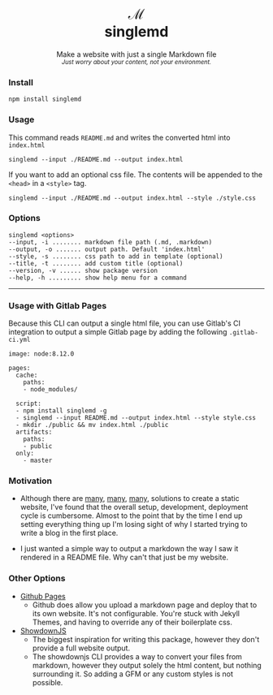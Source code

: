 <div align="center">

<h1>
  ℳ
  <br/>
  singlemd
</h1>

<p>
  Make a website with just a single Markdown file
  <br>
  <small><em>Just worry about your content, not your environment.</em></small>
</p>
</div>

### Install

```
npm install singlemd
```

### Usage

This command reads `README.md` and writes the converted html into `index.html`

```
singlemd --input ./README.md --output index.html
```

If you want to add an optional css file. The contents will be appended to the `<head>` in a `<style>` tag. 

```
singlemd --input ./README.md --output index.html --style ./style.css
```

### Options
```
singlemd <options>
--input, -i ........ markdown file path (.md, .markdown)
--output, -o ....... output path. Default 'index.html'
--style, -s ........ css path to add in template (optional)
--title, -t ........ add custom title (optional)
--version, -v ...... show package version
--help, -h ......... show help menu for a command
```

---

### Usage with Gitlab Pages

Because this CLI can output a single html file, you can use Gitlab's CI integration to output a simple Gitlab page by adding the following `.gitlab-ci.yml`

```
image: node:8.12.0 

pages:
  cache:
    paths:
    - node_modules/

  script:
  - npm install singlemd -g
  - singlemd --input README.md --output index.html --style style.css
  - mkdir ./public && mv index.html ./public
  artifacts:
    paths:
    - public
  only:
    - master
```

### Motivation
* Although there are [many](https://jekyllrb.com/), [many](https://www.gatsbyjs.org/), [many](https://gohugo.io/), solutions to create a static website, I've found that the
overall setup, development, deployment cycle is cumbersome. Almost to the point that by the time I 
end up setting everything thing up I'm losing sight of why I started trying to write a blog in the first place.

* I just wanted a simple way to output a markdown the way I saw it rendered in a README file. 
  Why can't that just be my website. 


### Other Options
* [Github Pages](https://pages.github.com/)
  * Github does allow you upload a markdown page and deploy that to its own website. It's not configurable.
    You're stuck with Jekyll Themes, and having to override any of their boilerplate css. 
* [ShowdownJS](https://github.com/showdownjs/showdown)
  * The biggest inspiration for writing this package, however they don't provide a full website output.
  * The showdownjs CLI provides a way to convert your files from markdown, however they output solely
    the html content, but nothing surrounding it. So adding a GFM or any custom styles is not possible. 